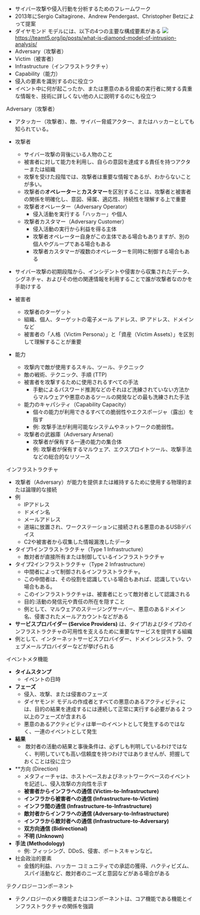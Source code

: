 - サイバー攻撃や侵入行動を分析するためのフレームワーク
- 2013年にSergio Caltagirone、Andrew Pendergast、Christopher Betzによって提案
- ダイヤモンド モデルには、以下の4つの主要な構成要素がある
![](https://raw.githubusercontent.com/crum7/Obsidian/main/TryHackMe_Memo/SOC_Level1/images/Pasted%20image%2020250102231806.png)
https://teamt5.org/jp/posts/what-is-diamond-model-of-intrusion-analysis/
- Adversary（攻撃者）
- Victim（被害者）
- Infrastructure（インフラストラクチャ）
- Capability（能力）
- 侵入の要素を識別するのに役立つ
- イベント中に何が起こったか、または悪意のある脅威の実行者に関する貴重な情報を、技術に詳しくない他の人に説明するのにも役立つ


Adversary（攻撃者）
- アタッカー（攻撃者）、敵、サイバー脅威アクター、またはハッカーとしても知られている。
- 攻撃者
	- サイバー攻撃の背後にいる人物のこと
	- 被害者に対して能力を利用し、自らの意図を達成する責任を持つアクターまたは組織
	- 攻撃を受けた段階では、攻撃者は重要な情報であるが、わからないことが多い。
	- 攻撃者の**オペレーター**と**カスタマー**を区別することは、攻撃者と被害者の関係を明確化し、意図、帰属、適応性、持続性を理解する上で重要
	- 攻撃者オペレーター（Adversary Operator）
		- 侵入活動を実行する「ハッカー」や個人
	- 攻撃者カスタマー（Adversary Customer）
		- 侵入活動の実行から利益を得る主体
		- 攻撃者オペレーター自身がこの主体である場合もありますが、別の個人やグループである場合もある
		- 攻撃者カスタマーが複数のオペレーターを同時に制御する場合もある
- サイバー攻撃の初期段階から、インシデントや侵害から収集されたデータ、シグネチャ、およびその他の関連情報を利用することで誰が攻撃者なのかを手助けする

- 被害者
	- 攻撃者のターゲット
	- 組織、個人、ターゲットの電子メール アドレス、IP アドレス、ドメインなど
	- 被害者の「人格（Victim Persona）」と「資産（Victim Assets）」を区別して理解することが重要

- 能力
	- 攻撃内で敵が使用するスキル、ツール、テクニック
	- 敵の戦術、テクニック、手順 (TTP)
	- 被害者を攻撃するために使用されるすべての手法
		- 手動によるパスワード推測などのそれほど洗練されていない方法からマルウェアや悪意のあるツールの開発などの最も洗練された手法
	- 能力のキャパシティ（Capability Capacity）
		- 個々の能力が利用できるすべての脆弱性やエクスポージャ（露出）を指す
		- 例: 攻撃手法が利用可能なシステムやネットワークの脆弱性。
	- 攻撃者の武器庫（Adversary Arsenal）
		- 攻撃者が保有する一連の能力の集合体
		- 例: 攻撃者が保有するマルウェア、エクスプロイトツール、攻撃手法などの総合的なリソース


インフラストラクチャ
- 攻撃者（Adversary）が能力を提供または維持するために使用する物理的または論理的な接続
- 例
	- IPアドレス
	- ドメイン名
	- メールアドレス
	- 道端に放置され、ワークステーションに接続される悪意のあるUSBデバイス
	- C2や被害者から収集した情報漏洩したデータ
- タイプ1インフラストラクチャ（Type 1 Infrastructure）
	- 敵対者が直接所有または制御しているインフラストラクチャ
- タイプ2インフラストラクチャ（Type 2 Infrastructure）
	- 中間者によって制御されるインフラストラクチャ。
	- この中間者は、その役割を認識している場合もあれば、認識していない場合もある。
	- このインフラストラクチャは、被害者にとって敵対者として認識される
	- 目的:活動の発信元や責任の所在を隠すこと
	- 例として、マルウェアのステージングサーバー、悪意のあるドメイン名、侵害されたメールアカウントなどがある
- **サービスプロバイダー (Service Providers)** は、タイプ1およびタイプ2のインフラストラクチャの可用性を支えるために重要なサービスを提供する組織
- 例として、インターネットサービスプロバイダー、ドメインレジストラ、ウェブメールプロバイダーなどが挙げられる

イベントメタ機能
- **タイムスタンプ**
	- イベントの日時
- **フェーズ**
	- 侵入、攻撃、または侵害のフェーズ
	- ダイヤモンド モデルの作成者とすべての悪意のあるアクティビティには、目的の結果を達成するには連続して正常に実行する必要がある 2 つ以上のフェーズが含まれる
	- 悪意のあるアクティビティは単一のイベントとして発生するのではなく、一連のイベントとして発生
- **結果**
	-  敵対者の活動の結果と事後条件は、必ずしも判明しているわけではなく、判明していても高い信頼度を持つわけではありませんが、把握しておくことは役に立つ
-  **方向 (Direction)
	- メタフィーチャは、ホストベースおよびネットワークベースのイベントを記述し、侵入攻撃の方向性を示す
	- **被害者からインフラへの通信 (Victim-to-Infrastructure)**
	- **インフラから被害者への通信 (Infrastructure-to-Victim)**
	- **インフラ間の通信 (Infrastructure-to-Infrastructure)**
	- **敵対者からインフラへの通信 (Adversary-to-Infrastructure)**
	- **インフラから敵対者への通信 (Infrastructure-to-Adversary)**
	- **双方向通信 (Bidirectional)**
	- **不明 (Unknown)**
- **手法 (Methodology)**
	- 例: フィッシング、DDoS、侵害、ポートスキャンなど。
- 社会政治的要素
	- 金銭的利益、ハッカー コミュニティでの承認の獲得、ハクティビズム、スパイ活動など、敵対者のニーズと意図などがある場合がある

テクノロジーコンポーネント
- テクノロジーのメタ機能またはコンポーネントは、コア機能である機能とインフラストラクチャの関係を強調
